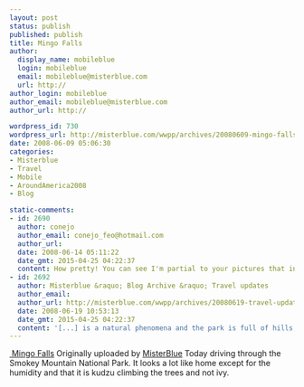 ```yaml
---
layout: post
status: publish
published: publish
title: Mingo Falls
author:
  display_name: mobileblue
  login: mobileblue
  email: mobileblue@misterblue.com
  url: http://
author_login: mobileblue
author_email: mobileblue@misterblue.com
author_url: http://

wordpress_id: 730
wordpress_url: http://misterblue.com/wwpp/archives/20080609-mingo-falls
date: 2008-06-09 05:06:30
categories:
- Misterblue
- Travel
- Mobile
- AroundAmerica2008
- Blog

static-comments:
- id: 2690
  author: conejo
  author_email: conejo_feo@hotmail.com
  author_url: 
  date: 2008-06-14 05:11:22
  date_gmt: 2015-04-25 04:22:37
  content: How pretty! You can see I'm partial to your pictures that include water...
- id: 2692
  author: Misterblue &raquo; Blog Archive &raquo; Travel updates
  author_email: 
  author_url: http://misterblue.com/wwpp/archives/20080619-travel-updates
  date: 2008-06-19 10:53:13
  date_gmt: 2015-04-25 04:22:37
  content: '[...] is a natural phenomena and the park is full of hills, trees, camping, water falls and streams. A previous blog post was from Mingo Falls and later in the day we hiked in to see Laurel Falls (pictures). We hiked the [...]'
---
```

<span class="flickr-blog-content">
  <span class="flickr-blog-image">
    <a href="http://www.flickr.com/photos/misterblue/2565507861/" title="photo sharing" class="flickr-blog-image">
       <img src="http://farm4.static.flickr.com/3257/2565507861_15fa91165a_m.jpg" alt="" class="flickr-blog-image" />
    </a>
    <span class="flickr-blog-image-title">
      <a href="http://www.flickr.com/photos/misterblue/2565507861/">Mingo Falls</a>
    </span>
    <span class="flickr-blog-image-credit">
      Originally uploaded by <a href="http://www.flickr.com/people/misterblue/">MisterBlue</a>
    </span>
  </span>
  <span class="flickr-blog-body">
    Today driving through the Smokey Mountain National Park. It looks a lot like home except for the humidity and that it is kudzu climbing the trees and not ivy.
  </span>
</span>
<br />
